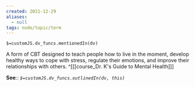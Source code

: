```yaml
---
created: 2021-12-29 
aliases:
  - null
tags: node/topic/term
---
```

`$=customJS.dv_funcs.mentionedIn(dv)`

A form of CBT designed to teach people how to live in the moment, develop healthy ways to cope with stress, regulate their emotions, and improve their relationships with others.
 ^[[[course_Dr. K's Guide to Mental Health]]]

**See**::
*`$=customJS.dv_funcs.outlinedIn(dv, this)`*
